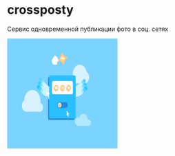 # crossposty
Сервис одновременной публикации фото в соц. сетях

<a href="url"><img src="https://github.com/sscottie/crossposty/blob/master/static/images/bg.gif" align="left" height="256" width="256" ></a>
